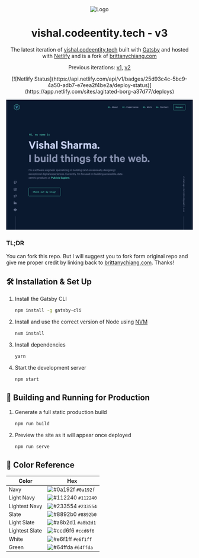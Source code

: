 <div align="center">
  <img alt="Logo" src="https://raw.githubusercontent.com/iamvishal345/v3/main/src/images/logo.png width="100" />
</div>
<h1 align="center">
  vishal.codeentity.tech - v3
</h1>
<p align="center">
  The latest iteration of  <a href="https://vishal.codeentity.tech" target="_blank">vishal.codeentity.tech</a> built with <a href="https://www.gatsbyjs.org/" target="_blank">Gatsby</a> and hosted with <a href="https://www.netlify.com/" target="_blank">Netlify</a> and is a fork of <a href="https://brittanychiang.com" target="_blank">brittanychiang.com</a>
</p>
<p align="center">
  Previous iterations:
  <a href="https://iamvishal345.github.io/" target="_blank">v1</a>,
  <a href="https://profile.codeentity.tech/" target="_blank">v2</a>
</p>
<p align="center">
  [![Netlify Status](https://api.netlify.com/api/v1/badges/25d93c4c-5bc9-4a50-adb7-e7eea2f4be2a/deploy-status)](https://app.netlify.com/sites/agitated-borg-a37d77/deploys)
</p>

![demo](https://raw.githubusercontent.com/iamvishal345/v3/main/src/images/demo.png)

### TL;DR

You can fork this repo. But I will suggest you to fork form original repo and give me proper credit by linking back to [brittanychiang.com](https://brittanychiang.com). Thanks!

## 🛠 Installation & Set Up

1. Install the Gatsby CLI

   ```sh
   npm install -g gatsby-cli
   ```

2. Install and use the correct version of Node using [NVM](https://github.com/nvm-sh/nvm)

   ```sh
   nvm install
   ```

3. Install dependencies

   ```sh
   yarn
   ```

4. Start the development server

   ```sh
   npm start
   ```

## 🚀 Building and Running for Production

1. Generate a full static production build

   ```sh
   npm run build
   ```

1. Preview the site as it will appear once deployed

   ```sh
   npm run serve
   ```

## 🎨 Color Reference

| Color          | Hex                                                                |
| -------------- | ------------------------------------------------------------------ |
| Navy           | ![#0a192f](https://via.placeholder.com/10/0a192f?text=+) `#0a192f` |
| Light Navy     | ![#112240](https://via.placeholder.com/10/0a192f?text=+) `#112240` |
| Lightest Navy  | ![#233554](https://via.placeholder.com/10/303C55?text=+) `#233554` |
| Slate          | ![#8892b0](https://via.placeholder.com/10/8892b0?text=+) `#8892b0` |
| Light Slate    | ![#a8b2d1](https://via.placeholder.com/10/a8b2d1?text=+) `#a8b2d1` |
| Lightest Slate | ![#ccd6f6](https://via.placeholder.com/10/ccd6f6?text=+) `#ccd6f6` |
| White          | ![#e6f1ff](https://via.placeholder.com/10/e6f1ff?text=+) `#e6f1ff` |
| Green          | ![#64ffda](https://via.placeholder.com/10/64ffda?text=+) `#64ffda` |
